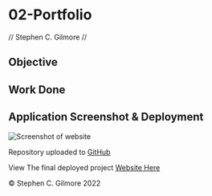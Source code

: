 # 02-Portfolio
// Stephen C. Gilmore //

## Objective 



## Work Done 

 


## Application Screenshot & Deployment

![Screenshot of website](./assets/images/02-Portfolio.html.png)

Repository uploaded to [GitHub](
https://github.com/scgilmore87/02-Portfolio)

View The final deployed project [Website Here](https://scgilmore87.github.io/02-Portfolio/)


&copy; Stephen C. Gilmore 2022